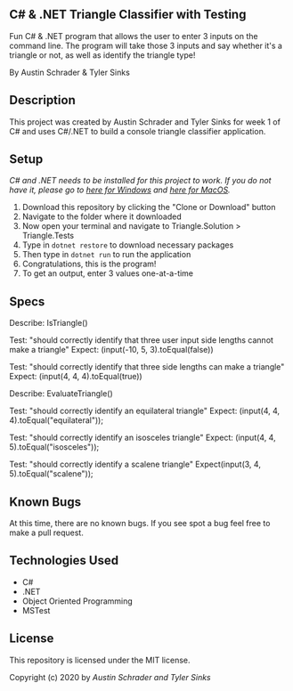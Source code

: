 ## C# & .NET Triangle Classifier with Testing

Fun C# & .NET program that allows the user to enter 3 inputs on the command line. The program will take those 3 inputs and say whether it's a triangle or not, as well as identify the triangle type!

By Austin Schrader & Tyler Sinks

## Description

This project was created by Austin Schrader and Tyler Sinks for week 1 of C# and uses C#/.NET to build a console triangle classifier application.

## Setup

_C# and .NET needs to be installed for this project to work. If you do not have it, please go to [here for Windows](https://dotnet.microsoft.com/download/thank-you/dotnet-sdk-2.2.203-windows-x64-installer) and [here for MacOS](https://dotnet.microsoft.com/download/thank-you/dotnet-sdk-2.2.106-macos-x64-installer)._

1. Download this repository by clicking the "Clone or Download" button
2. Navigate to the folder where it downloaded
3. Now open your terminal and navigate to Triangle.Solution > Triangle.Tests
4. Type in `dotnet restore` to download necessary packages
5. Then type in `dotnet run` to run the application
6. Congratulations, this is the program!
7. To get an output, enter 3 values one-at-a-time

## Specs

Describe: IsTriangle()

Test: "should correctly identify that three user input side lengths cannot make a triangle"
Expect: (input(-10, 5, 3).toEqual(false))

Test: "should correctly identify that three side lengths can make a triangle"
Expect: (input(4, 4, 4).toEqual(true))

Describe: EvaluateTriangle()

Test: "should correctly identify an equilateral triangle"
Expect: (input(4, 4, 4).toEqual("equilateral"));

Test: "should correctly identify an isosceles triangle"
Expect: (input(4, 4, 5).toEqual("isosceles"));

Test: "should correctly identify a scalene triangle"
Expect(input(3, 4, 5).toEqual("scalene"));

## Known Bugs

At this time, there are no known bugs. If you see spot a bug feel free to make a pull request.

## Technologies Used

- C#
- .NET
- Object Oriented Programming
- MSTest

## License

This repository is licensed under the MIT license.

Copyright (c) 2020 by _Austin Schrader and Tyler Sinks_
